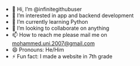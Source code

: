 - 👋 Hi, I’m @infinitegithubuser
- 👀 I’m interested in app and backend development
- 🌱 I’m currently learning Python
- 💞️ I’m looking to collaborate on anything
-  📫 How to reach me please mail me on mohammed.uni.2007@gmail.com
- 😄 Pronouns: He/Him
- ⚡ Fun fact: I made a website in 7th grade

<!---
infinitegithubuser/infinitegithubuser is a ✨ special ✨ repository because its `README.md` (this file) appears on your GitHub profile.
You can click the Preview link to take a look at your changes.
--->
